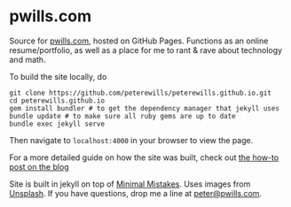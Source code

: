 # pwills.com

Source for [pwills.com][4], hosted on GitHub Pages. Functions as an online
resume/portfolio, as well as a place for me to rant & rave about technology and
math. 

To build the site locally, do

	git clone https://github.com/peterewills/peterewills.github.io.git
	cd peterewills.github.io
    gem install bundler # to get the dependency manager that jekyll uses
	bundle update # to make sure all ruby gems are up to date
	bundle exec jekyll serve
	
Then navigate to `localhost:4000` in your browser to view the page.

For a more detailed guide on how the site was built, check out [the how-to post
on the blog][5]

Site is built in jekyll on top of [Minimal Mistakes][1]. Uses images from
[Unsplash][2]. If you have questions, drop me a line at [peter@pwills.com](mailto:peter@pwills.com).

[1]: https://github.com/mmistakes/minimal-mistakes

[2]: https://unsplash.com/

[4]: http://www.pwills.com

[5]: http://www.pwills.com/blog/posts/2017/12/20/website.html
